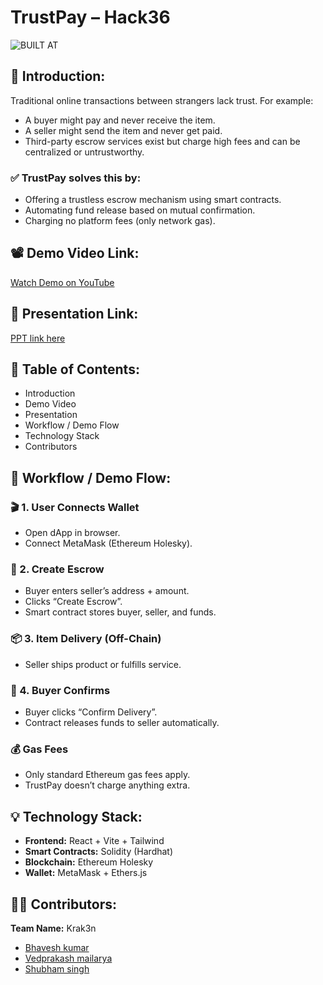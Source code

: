 # TrustPay – Hack36 

![BUILT AT](https://postimage.me/images/2025/04/19/built-at-hack36.png)

## 🧩 Introduction:
Traditional online transactions between strangers lack trust. For example:
- A buyer might pay and never receive the item.
- A seller might send the item and never get paid.
- Third-party escrow services exist but charge high fees and can be centralized or untrustworthy.

### ✅ TrustPay solves this by:
- Offering a trustless escrow mechanism using smart contracts.
- Automating fund release based on mutual confirmation.
- Charging no platform fees (only network gas).

## 📽️ Demo Video Link:
[Watch Demo on YouTube](https://www.youtube.com/watch?v=eMJ1dG-0XjQ&ab_channel=BhaveshKumar)

## 📎 Presentation Link:
[PPT link here](https://docs.google.com/presentation/d/1vhovhB2StC2y73yAP4FlcDaQFaHNz32TeuZnkcqr5qo/edit?usp=sharing)

## 🧠 Table of Contents:
- Introduction  
- Demo Video  
- Presentation  
- Workflow / Demo Flow  
- Technology Stack  
- Contributors  

## 🔁 Workflow / Demo Flow:

### 🎬 1. User Connects Wallet
- Open dApp in browser.
- Connect MetaMask (Ethereum Holesky).

### 🧾 2. Create Escrow
- Buyer enters seller’s address + amount.
- Clicks “Create Escrow”.
- Smart contract stores buyer, seller, and funds.

### 📦 3. Item Delivery (Off-Chain)
- Seller ships product or fulfills service.

### 🤝 4. Buyer Confirms
- Buyer clicks “Confirm Delivery”.
- Contract releases funds to seller automatically.

### 💰 Gas Fees
- Only standard Ethereum gas fees apply.
- TrustPay doesn’t charge anything extra.

## 💡 Technology Stack:
- **Frontend:** React + Vite + Tailwind  
- **Smart Contracts:** Solidity (Hardhat)  
- **Blockchain:** Ethereum Holesky  
- **Wallet:** MetaMask + Ethers.js  

## 👨‍💻 Contributors:
**Team Name:** Krak3n  
- [Bhavesh kumar](https://github.com/bhavesh982)  
- [Vedprakash mailarya](https://github.com/itsVed)  
- [Shubham singh](https://github.com/shubham2142)  

